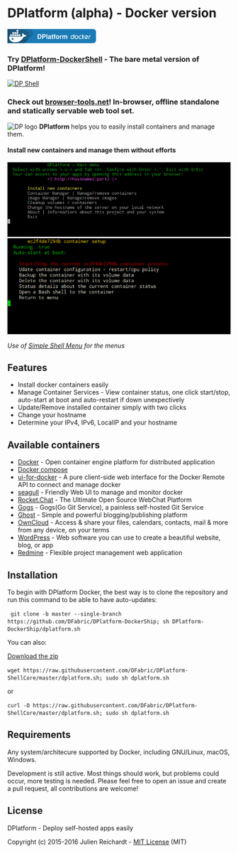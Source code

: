 # DPlatform (alpha) - Docker version

[![DP Docker](https://raw.githubusercontent.com/DFabric/DPlatform-DockerShip/gh-pages/img/deploy-docker.png)](https://dfabric.github.io/DPlatform-DockerShip)

### Try [DPlatform-DockerShell](https://github.com/DFabric/DPlatform-ShellCore) - The bare metal version of DPlatform!

[![DP Shell](https://raw.githubusercontent.com/DFabric/DPlatform-ShellCore/gh-pages/img/deploy.png)](https://dfabric.github.io/DPlatform-ShellCore)

### Check out [browser-tools.net](https://browser-tools.net)! In-browser, offline standalone and statically servable web tool set.

![DP logo](https://dfabric.github.io/DPlatform-ShellCore/img/logo.svg)
**DPlatform** helps you to easily install containers and manage them.

#### Install new containers and manage them without efforts
![menu](https://raw.githubusercontent.com/DFabric/DPlatform-DockerShip/gh-pages/img/menu.png)
![setup](https://raw.githubusercontent.com/DFabric/DPlatform-DockerShip/gh-pages/img/setup.png)

*Use of [Simple Shell Menu](https://github.com/j8r/SimpleShellMenu) for the menus*

## Features
- Install docker containers easily
- Manage Container Services - View container status, one click start/stop, auto-start at boot and auto-restart if down unexpectively
- Update/Remove installed container simply with two clicks
- Change your hostname
- Determine your IPv4, IPv6, LocalIP and your hostname

## Available containers
- [Docker](https://www.docker.com/) - Open container engine platform for distributed application
- [Docker compose](https://docs.docker.com/compose/)
- [ui-for-docker](https://github.com/kevana/ui-for-docker) - A pure client-side web interface for the Docker Remote API to connect and manage docker
- [seagull](https://github.com/tobegit3hub/seagull) - Friendly Web UI to manage and monitor docker
- [Rocket.Chat](https://rocket.chat/) - The Ultimate Open Source WebChat Platform
- [Gogs](https://gogs.io/) - Gogs(Go Git Service), a painless self-hosted Git Service
- [Ghost](https://ghost.org/) - Simple and powerful blogging/publishing platform
- [OwnCloud](https://owncloud.org/) - Access & share your files, calendars, contacts, mail & more from any device, on your terms
- [WordPress](https://wordpress.org/) - Web software you can use to create a beautiful website, blog, or app
- [Redmine](https://redmine.org/) - Flexible project management web application

## Installation
To begin with DPlatform Docker, the best way is to clone the repository and run this command to be able to have auto-updates:

` git clone -b master --single-branch https://github.com/DFabric/DPlatform-DockerShip; sh DPlatform-DockerShip/dplatform.sh`

You can also:

[Download the zip](https://github.com/DFabric/DPlatform-DockerShip/archive/master.zip)

`wget https://raw.githubusercontent.com/DFabric/DPlatform-ShellCore/master/dplatform.sh; sudo sh dplatform.sh`

or

`curl -O https://raw.githubusercontent.com/DFabric/DPlatform-ShellCore/master/dplatform.sh; sudo sh dplatform.sh`

## Requirements
Any system/architecure supported by Docker, including GNU/Linux, macOS, Windows.

Development is still active. Most things should work, but problems could occur, more testing is needed.
Please feel free to open an issue and create a pull request, all contributions are welcome!

## License
DPlatform - Deploy self-hosted apps easily

Copyright (c) 2015-2016 Julien Reichardt - [MIT License](http://opensource.org/licenses/MIT) (MIT)
